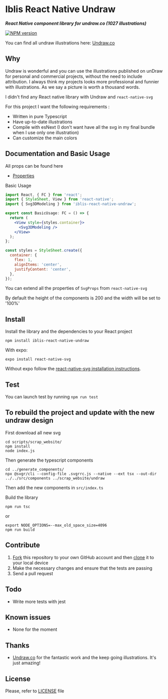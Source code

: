 # Iblis React Native Undraw

_**React Native component library for undraw.co (1027 illustrations)**_

[![NPM version](https://badge.fury.io/js/iblis-react-native-undraw.svg)](https://www.npmjs.com/package/iblis-react-native-undraw)

You can find all undraw illustrations here: [Undraw.co](https://undraw.co/illustrations)

## Why

Undraw is wonderful and you can use the illustrations published on unDraw for personal and commercial projects, without the need to include attribution.
I always think my projects looks more professional and funnier with illustrations. As we say a picture is worth a thousand words.

I didn't find any React native library with Undraw and `react-native-svg`

For this project I want the following requirements :

- Written in pure Typescript
- Have up-to-date illustrations
- Compile with esNext (I don't want have all the svg in my final bundle when I use only one illustration)
- Can customize the main colors

## Documentation and Basic Usage

All props can be found here

- [Properties](https://github.com/vdelacou/iblis-react-native-undraw/blob/master/src/iblis_react_native_undraw_props/index.ts)

Basic Usage

```jsx
import React, { FC } from 'react';
import { StyleSheet, View } from 'react-native';
import { Svg3DModeling } from 'iblis-react-native-undraw';

export const BasicUsage: FC = () => {
  return (
    <View style={styles.container}>
      <Svg3DModeling />
    </View>
  );
};

const styles = StyleSheet.create({
  container: {
    flex: 1,
    alignItems: 'center',
    justifyContent: 'center',
  },
});
```

You can extend all the properties of `SvgProps` from `react-native-svg`

By default the height of the components is 200 and the width will be set to '100%'

## Install

Install the library and the dependencies to your React project

`npm install iblis-react-native-undraw`

With expo:

`expo install react-native-svg`

Without expo follow the [react-native-svg installation instructions](https://github.com/react-native-community/react-native-svg).

## Test

You can launch test by running `npm run test`

## To rebuild the project and update with the new undraw design

First download all new svg

```
cd scripts/scrap_website/
npm install
node index.js
```

Then generate the typescript components

```
cd ../generate_components/
npx @svgr/cli --config-file .svgrrc.js --native --ext tsx --out-dir ../../src/components ../scrap_website/undraw
```

Then add the new components in `src/index.ts`

Build the library

`npm run tsc`

or

```
export NODE_OPTIONS=--max_old_space_size=4096
npm run build
```

## Contribute

1.  [Fork](https://help.github.com/articles/fork-a-repo/) this repository to your own GitHub account and then [clone](https://help.github.com/articles/cloning-a-repository/) it to your local device
2.  Make the necessary changes and ensure that the tests are passing
3.  Send a pull request

## Todo

- Write more tests with jest

## Known issues

- None for the moment

## Thanks

- [Undraw.co](https://undraw.co) for the fantastic work and the keep going illustrations. It's just amazing!

## License

Please, refer to [LICENSE](https://github.com/vdelacou/iblis-react-native-undraw/blob/master/LICENSE) file
